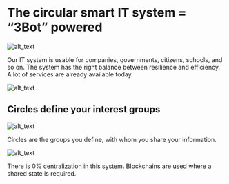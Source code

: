 # The circular smart IT system = “3Bot” powered


![alt_text](threefold__you_become_the_center.png  )


Our IT system is usable for companies, governments, citizens, schools, and so on. The system has the right balance between resilience and efficiency. A lot of services are already available today. 


![alt_text](threefold__curve_of_life.png  )


## Circles define your interest groups

![alt_text](threefold__circles.png  )


Circles are the groups you define, with whom you share your information.


![alt_text](threefold__circles2.png  )


There is 0% centralization in this system. Blockchains are used where a shared state is required.